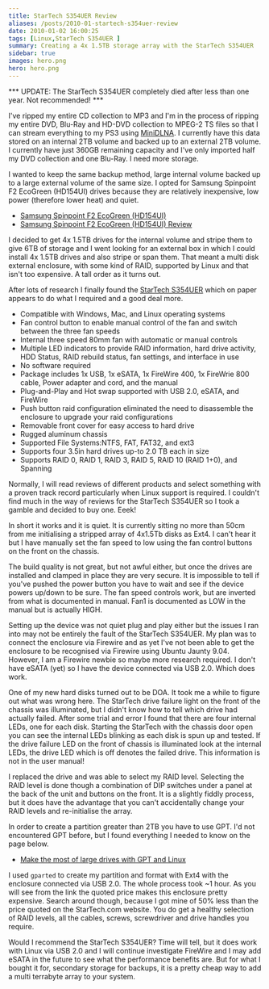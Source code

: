 ```yaml
---
title: StarTech S354UER Review
aliases: /posts/2010-01-startech-s354uer-review
date: 2010-01-02 16:00:25
tags: [Linux,StarTech S354UER ]
summary: Creating a 4x 1.5TB storage array with the StarTech S354UER
sidebar: true
images: hero.png
hero: hero.png
---
```


*** UPDATE: The StarTech S354UER completely died after less than one year. Not recommended! ***

I've ripped my entire CD collection to MP3 and I'm in the process of ripping
my entire DVD, Blu-Ray and HD-DVD collection to MPEG-2 TS files so that I can
stream everything to my PS3 using [MiniDLNA](http://sourceforge.net/projects/minidlna/).
I currently have this data stored on an internal 2TB volume and backed up to
an external 2TB volume. I currently have just 360GB remaining capacity and
I've only imported half my DVD collection and one Blu-Ray. I need more storage.

I wanted to keep the same backup method, large internal volume backed up to a
large external volume of the same size. I opted for Samsung Spinpoint F2
EcoGreen (HD154UI) drives because they are relatively inexpensive, low power
(therefore lower heat) and quiet.

  * [Samsung Spinpoint F2 EcoGreen (HD154UI)](http://www.samsung.com/global/business/hdd/productmodel.do?type=61&subtype=78&model_cd=441)
  * [Samsung Spinpoint F2 EcoGreen (HD154UI) Review](http://www.tomshardware.com/reviews/1.5tb-hdd-caviar,2331-3.html)

I decided to get 4x 1.5TB drives for the internal volume and stripe them to
give 6TB of storage and I went looking for an external box in which I could
install 4x 1.5TB drives and also stripe or span them. That meant a multi
disk external enclosure, with some kind of RAID, supported by Linux and that
isn't too expensive. A tall order as it turns out.

After lots of research I finally found the
[StarTech S354UER](http://www.startech.com/item/S354UFER-35in-4-Drive-eSATA-USB-FireWire-External-SATA-RAID-Enclosure.aspx)
which on paper appears to do what I required and a good deal more.

  * Compatible with Windows, Mac, and Linux operating systems
  * Fan control button to enable manual control of the fan and
    switch between the three fan speeds
  * Internal three speed 80mm fan with automatic or manual controls
  * Multiple LED indicators to provide RAID information, hard drive
    activity, HDD Status, RAID rebuild status, fan settings, and interface
    in use
  * No software required
  * Package includes 1x USB, 1x eSATA, 1x FireWire 400, 1x FireWrie 800 cable,
    Power adapter and cord, and the manual
  * Plug-and-Play and Hot swap supported with USB 2.0, eSATA, and FireWire
  * Push button raid configuration eliminated the need to disassemble the
    enclosure to upgrade your raid configurations
  * Removable front cover for easy access to hard drive
  * Rugged aluminum chassis
  * Supported File Systems:NTFS, FAT, FAT32, and ext3
  * Supports four 3.5in hard drives up-to 2.0 TB each in size
  * Supports RAID 0, RAID 1, RAID 3, RAID 5, RAID 10 (RAID 1+0), and
    Spanning

Normally, I will read reviews of different products and select something with
a proven track record particularly when Linux support is required. I couldn't
find much in the way of reviews for the StarTech S354UER so I took a gamble
and decided to buy one. Eeek!

In short it works and it is quiet. It is currently sitting no more than 50cm
from me initialising a stripped array of 4x1.5Tb disks as Ext4. I can't hear
it but I have manually set the fan speed to low using the fan control buttons
on the front on the chassis.

The build quality is not great, but not awful either, but once the drives are
installed and clamped in place they are very secure. It is impossible to tell
if you've pushed the power button you have to wait and see if the device powers
up/down to be sure. The fan speed controls work, but are inverted from what is
documented in manual. Fan1 is documented as LOW in the manual but is actually HIGH.

Setting up the device was not quiet plug and play either but the issues
I ran into may not be entirely the fault of the StarTech S354UER. My plan was
to connect the enclosure via Firewire and as yet I've not been able to get the
enclosure to be recognised via Firewire using Ubuntu Jaunty 9.04. However, I
am a Firewire newbie so maybe more research required. I don't have eSATA (yet)
so I have the device connected via USB 2.0. Which does work.

One of my new hard disks turned out to be DOA. It took me a while to figure out
what was wrong here. The StarTech drive failure light on the front of the chassis
was illuminated, but I didn't know how to tell which drive had actually failed.
After some trial and error I found that there are four internal LEDs, one for
each disk. Starting the StarTech with the chassis door open you can see the
internal LEDs blinking as each disk is spun up and tested. If the drive
failure LED on the front of chassis is illuminated look at the internal LEDs,
the drive LED which is off denotes the failed drive. This information is not
in the user manual!

I replaced the drive and was able to select my RAID level. Selecting the RAID
level is done though a combination of DIP switches under a panel at the back
of the unit and buttons on the front. It is a slightly fiddly process, but it
does have the advantage that you can't accidentally change your RAID levels and
re-initialise the array.

In order to create a partition greater than 2TB you have to use GPT. I'd not
encountered GPT before, but I found everything I needed to know on the page
below.

  * [Make the most of large drives with GPT and Linux](http://www.ibm.com/developerworks/linux/library/l-gpt/)

I used `gparted` to create my partition and format with Ext4 with the
enclosure connected via USB 2.0. The whole process took ~1 hour. As you will
see from the link the quoted price makes this enclosure pretty expensive.
Search around though, because I got mine of 50% less than the price quoted on
the StarTech.com website. You do get a healthy selection of RAID levels, all
the cables, screws, screwdriver and drive handles you require.

Would I recommend the StarTech S354UER? Time will tell, but it does work with
Linux via USB 2.0 and I will continue investigate FireWire and I may add eSATA
in the future to see what the performance benefits are. But for what I bought
it for, secondary storage for backups, it is a pretty cheap way to add a multi
terrabyte array to your system.
